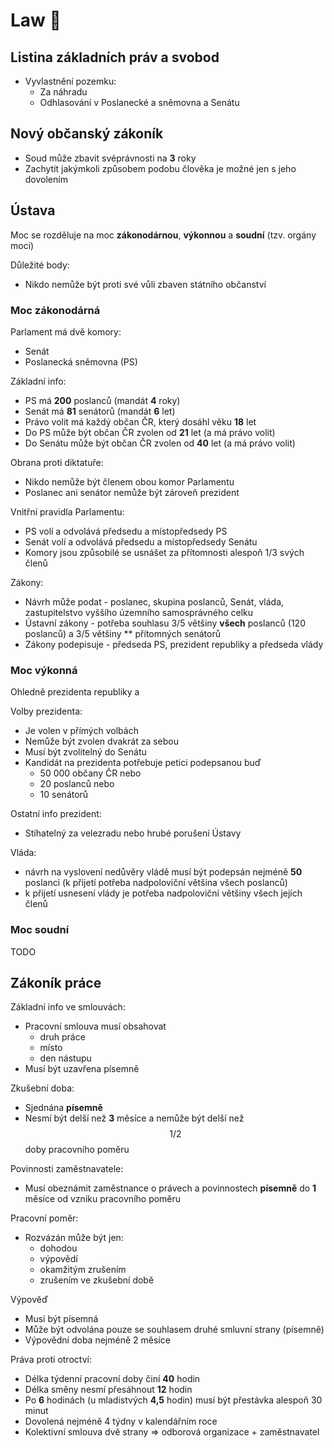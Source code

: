 # Law 📜

## Listina základních práv a svobod
- Vyvlastnění pozemku:
    - Za náhradu
    - Odhlasování v Poslanecké a sněmovna a Senátu

## Nový občanský zákoník
- Soud může zbavit svéprávnosti na **3** roky
- Zachytit jakýmkoli způsobem podobu člověka je možné jen s jeho dovolením

## Ústava

Moc se rozděluje na moc **zákonodárnou**, **výkonnou** a **soudní** (tzv. orgány moci)

Důležité body:
- Nikdo nemůže být proti své vůli zbaven státního občanství

### Moc zákonodárná

Parlament má dvě komory:
- Senát
- Poslanecká sněmovna (PS)

Základní info:
- PS má **200** poslanců (mandát **4** roky)
- Senát má **81** senátorů (mandát **6** let)
- Právo volit má každý občan ČR, který dosáhl věku **18** let
- Do PS může být občan ČR zvolen od **21** let (a má právo volit)
- Do Senátu může být občan ČR zvolen od **40** let (a má právo volit)

Obrana proti diktatuře:
- Nikdo nemůže být členem obou komor Parlamentu
- Poslanec ani senátor nemůže být zároveň prezident

Vnitřní pravidla Parlamentu:
- PS volí a odvolává předsedu a místopředsedy PS
- Senát volí a odvolává předsedu a místopředsedy Senátu
- Komory jsou způsobilé se usnášet za přítomnosti alespoň $1/3$ svých členů

Zákony:
- Návrh může podat - poslanec, skupina poslanců, Senát, vláda, zastupitelstvo vyššího územního samosprávného celku
- Ústavní zákony - potřeba souhlasu $3/5$ většiny **všech** poslanců (120 poslanců) a $3/5$ většiny ** přítomných senátorů
- Zákony podepisuje - předseda PS, prezident republiky a předseda vlády

### Moc výkonná

Ohledně prezidenta republiky a 

Volby prezidenta:
- Je volen v přímých volbách
- Nemůže být zvolen dvakrát za sebou
- Musí být zvolitelný do Senátu
- Kandidát na prezidenta potřebuje petici podepsanou buď
    - 50 000 občany ČR nebo
    - 20 poslanců nebo
    - 10 senátorů

Ostatní info prezident:
- Stíhatelný za velezradu nebo hrubé porušení Ústavy

Vláda:
- návrh na vyslovení nedůvěry vládě musí být podepsán nejméně **50** poslanci (k přijetí potřeba nadpoloviční většina všech poslanců)
- k přijetí usnesení vlády je potřeba nadpoloviční většiny všech jejích členů

### Moc soudní

TODO

## Zákoník práce

Základní info ve smlouvách:
- Pracovní smlouva musí obsahovat
    - druh práce
    - místo
    - den nástupu 
- Musí být uzavřena písemně

Zkušební doba:
- Sjednána **písemně**
- Nesmí být delší než **3** měsíce a nemůže být delší než $$1/2$$ doby pracovního poměru

Povinnosti zaměstnavatele:
- Musí obeznámit zaměstnance o právech a povinnostech **písemně** do **1** měsíce od vzniku pracovního poměru

Pracovní poměr:
- Rozvázán může být jen:
    - dohodou
    - výpovědí
    - okamžitým zrušením
    - zrušením ve zkušební době

Výpověď
- Musí být písemná
- Může být odvolána pouze se souhlasem druhé smluvní strany (písemně)
- Výpovědní doba nejméně 2 měsíce

Práva proti otroctví:
- Délka týdenní pracovní doby činí **40** hodin
- Délka směny nesmí přesáhnout **12** hodin
- Po **6** hodinách (u mladistvých **4,5** hodin) musí být přestávka alespoň 30 minut
- Dovolená nejméně 4 týdny v kalendářním roce
- Kolektivní smlouva dvě strany => odborová organizace + zaměstnavatel
